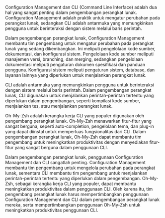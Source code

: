 Configuration Management dan CLI (Command Line Interface) adalah dua hal yang sangat penting dalam pengembangan perangkat lunak. Configuration Management adalah praktik untuk mengatur perubahan pada perangkat lunak, sedangkan CLI adalah antarmuka yang memungkinkan pengguna untuk berinteraksi dengan sistem melalui baris perintah.

Dalam pengembangan perangkat lunak, Configuration Management membantu tim pengembang untuk mengatur perubahan pada perangkat lunak yang sedang dikembangkan. Ini meliputi pengelolaan kode sumber, dokumentasi, dan konfigurasi sistem. Pengelolaan kode sumber meliputi manajemen versi, branching, dan merging, sedangkan pengelolaan dokumentasi meliputi pengaturan dokumen spesifikasi dan panduan pengguna. Konfigurasi sistem meliputi pengaturan sistem, database, dan layanan lainnya yang diperlukan untuk menjalankan perangkat lunak.

CLI adalah antarmuka yang memungkinkan pengguna untuk berinteraksi dengan sistem melalui baris perintah. Dalam pengembangan perangkat lunak, CLI digunakan untuk menjalankan perintah-perintah tertentu yang diperlukan dalam pengembangan, seperti kompilasi kode sumber, menjalankan tes, atau menjalankan perangkat lunak.

Oh-My-Zsh adalah kerangka kerja CLI yang populer digunakan oleh pengembang perangkat lunak. Oh-My-Zsh menawarkan fitur-fitur yang sangat berguna, seperti auto-completion, pengelolaan tema, dan plug-in yang dapat diinstal untuk memperluas fungsionalitas dari CLI. Dalam pengembangan perangkat lunak, Oh-My-Zsh dapat membantu tim pengembang untuk meningkatkan produktivitas dengan menyediakan fitur-fitur yang sangat berguna dalam penggunaan CLI.

Dalam pengembangan perangkat lunak, penggunaan Configuration Management dan CLI sangatlah penting. Configuration Management membantu tim pengembang untuk mengelola perubahan pada perangkat lunak, sementara CLI membantu tim pengembang untuk menjalankan perintah-perintah tertentu yang diperlukan dalam pengembangan. Oh-My-Zsh, sebagai kerangka kerja CLI yang populer, dapat membantu meningkatkan produktivitas dalam penggunaan CLI. Oleh karena itu, tim pengembang perangkat lunak harus mempertimbangkan penggunaan Configuration Management dan CLI dalam pengembangan perangkat lunak mereka, serta mempertimbangkan penggunaan Oh-My-Zsh untuk meningkatkan produktivitas penggunaan CLI.